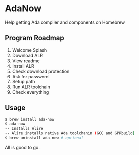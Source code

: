 # AdaNow
Help getting Ada compiler and components on Homebrew

Program Roadmap
----
1. Welcome Splash
1. Download ALR
1. View readme
1. Install ALR
1. Check download protection
1. Ask for password
1. Setup path
1. Run ALR toolchain
1. Check everything

Usage
----
```sh
$ brew install ada-now
$ ada-now
-- Installs Alire
-- Alire installs native Ada toolchanin (GCC and GPRbuild)
$ brew uninstall ada-now # optional
```
All is good to go.


